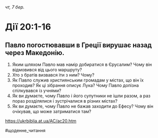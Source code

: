 
_чт, 7 бер._

# Дії 20:1-16

## Павло погостювавши в Греції вирушає назад через Македонію.
1. Яким шляхом Павло мав намір добиратися в Єрусалим? Чому він відмовився від цього маршруту?
2. Хто з братів визвався іти з ним? Чому?
3. Як Павло служив християнським громадам у містах, що він їх проходив? Як ці зібрання описує Лука? Чому Павло допізна спілкувався із учнями?
4. Як ви думаєте, чому Павло і його супутники не ішли разом, а раз пораз розділялися і зустрічалися в різних містах?
5. Як ви думаєте, чому Павло не бажав заходити до Ефесу? Чому він очікував, що може затриматися там?

https://ukrbiblia.at.ua/AC/ac20.htm 

#щоденне_читання
